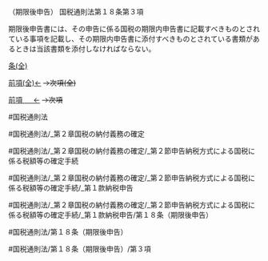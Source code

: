 （期限後申告）
国税通則法第１８条第３項

期限後申告書には、その申告に係る国税の期限内申告書に記載すべきものとされている事項を記載し、その期限内申告書に添付すべきものとされている書類があるときは当該書類を添付しなければならない。

[条(全)](国税通則法＿＿＿＿＿第１８条_.md)

[前項(全)←](国税通則法＿＿＿＿＿第１８条第２項_.md)  ~~→次項(全)~~

[前項 　 ←](国税通則法＿＿＿＿＿第１８条第２項.md)  ~~→次項~~



#国税通則法

#国税通則法/_第２章国税の納付義務の確定

#国税通則法/_第２章国税の納付義務の確定/_第２節申告納税方式による国税に係る税額等の確定手続

#国税通則法/_第２章国税の納付義務の確定/_第２節申告納税方式による国税に係る税額等の確定手続/_第１款納税申告

#国税通則法/_第２章国税の納付義務の確定/_第２節申告納税方式による国税に係る税額等の確定手続/_第１款納税申告/第１８条（期限後申告）

#国税通則法/第１８条（期限後申告）

#国税通則法/第１８条（期限後申告）/第３項

